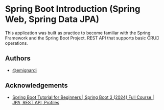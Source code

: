 
# Spring Boot Introduction (Spring Web, Spring Data JPA)

This application was built as practice to become familiar with the Spring Framework and the Spring Boot Project. REST API that supports basic CRUD operations.
## Authors

- [@emignardi](https://github.com/emignardi)


## Acknowledgements

 - [Spring Boot Tutorial for Beginners | Spring Boot 3 (2024) Full Course | JPA, REST API, Profiles](https://www.youtube.com/watch?v=fm4RtXFiP7Y)
